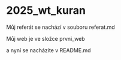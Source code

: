 # 2025_wt_kuran
Můj referát se nachází v souboru referat.md

Můj web je ve složce prvni_web

a nyní se nacházíte v README.md
